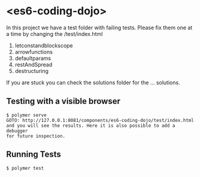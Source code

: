 # \<es6-coding-dojo\>

In this project we have a test folder with failing tests.
Please fix them one at a time by changing the /test/index.html

1. letconstandblockscope
2. arrowfunctions
4. defaultparams
3. restAndSpread
5. destructuring

If you are stuck you can check the solutions folder for the ... solutions.

## Testing with a visible browser

```
$ polymer serve
GOTO: http://127.0.0.1:8081/components/es6-coding-dojo/test/index.html
and you will see the results. Here it is also possible to add a debugger
for future inspection.
```

## Running Tests

```
$ polymer test
```